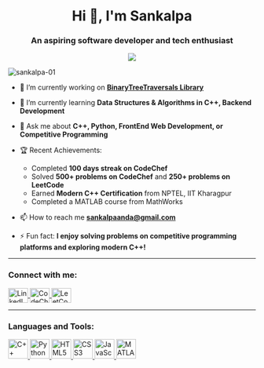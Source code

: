 <h1 align="center">Hi 👋, I'm Sankalpa</h1>
<h3 align="center">An aspiring software developer and tech enthusiast</h3>

<p align="center">
  <img src="https://readme-typing-svg.herokuapp.com?color=F77B00&size=24&center=true&vCenter=true&width=500&lines=Aspiring+Software+Developer;Tech+Enthusiast;Competitive+Programmer" />
</p>

<p align="left">
  <img src="https://komarev.com/ghpvc/?username=sankalpa-01&label=Profile%20views&color=0e75b6&style=flat" alt="sankalpa-01" />
</p>

- 🔭 I’m currently working on **[BinaryTreeTraversals Library](https://github.com/Sankalpa-01/BinaryTreeTraversals_library)**

- 🌱 I’m currently learning **Data Structures & Algorithms in C++, Backend Development**

- 💬 Ask me about **C++, Python, FrontEnd Web Development, or Competitive Programming**

- 🏆 Recent Achievements:
  - Completed **100 days streak on CodeChef**
  - Solved **500+ problems on CodeChef** and **250+ problems on LeetCode**
  - Earned **Modern C++ Certification** from NPTEL, IIT Kharagpur
  - Completed a MATLAB course from MathWorks

- 📫 How to reach me **sankalpaanda@gmail.com**

- ⚡ Fun fact: **I enjoy solving problems on competitive programming platforms and exploring modern C++!**

---

<h3 align="left">Connect with me:</h3>
<p align="left">
  <a href="https://linkedin.com/in/sankalpa-panda-807b78274" target="blank">
    <img align="center" src="https://upload.wikimedia.org/wikipedia/commons/e/e9/Linkedin_icon.svg" alt="LinkedIn" height="30" width="40" />
  </a>
  <a href="https://www.codechef.com/users/sankalpa01" target="blank">
    <img align="center" src="https://cdn.codechef.com/images/cc-logo.svg" alt="CodeChef" height="30" width="40" />
  </a>
  <a href="https://leetcode.com/Sankalpa_01/" target="blank">
    <img align="center" src="https://upload.wikimedia.org/wikipedia/commons/1/19/LeetCode_logo_black.png" alt="LeetCode" height="30" width="40" />
  </a>
</p>

---

<h3 align="left">Languages and Tools:</h3>
<p align="left">
  <a href="https://isocpp.org/" target="_blank">
    <img src="https://cdn.jsdelivr.net/npm/devicon/icons/cplusplus/cplusplus-original.svg" alt="C++" width="40" height="40"/>
  </a>
  <a href="https://www.python.org" target="_blank">
    <img src="https://cdn.jsdelivr.net/npm/devicon/icons/python/python-original.svg" alt="Python" width="40" height="40"/>
  </a>
  <a href="https://developer.mozilla.org/en-US/docs/Web/HTML" target="_blank">
    <img src="https://cdn.jsdelivr.net/npm/devicon/icons/html5/html5-original.svg" alt="HTML5" width="40" height="40"/>
  </a>
  <a href="https://developer.mozilla.org/en-US/docs/Web/CSS" target="_blank">
    <img src="https://cdn.jsdelivr.net/npm/devicon/icons/css3/css3-original.svg" alt="CSS3" width="40" height="40"/>
  </a>
  <a href="https://developer.mozilla.org/en-US/docs/Web/JavaScript" target="_blank">
    <img src="https://cdn.jsdelivr.net/npm/devicon/icons/javascript/javascript-original.svg" alt="JavaScript" width="40" height="40"/>
  </a>
  <a href="https://www.mathworks.com/" target="_blank">
    <img src="https://cdn.jsdelivr.net/npm/simple-icons@3.0.1/icons/matlab.svg" alt="MATLAB" width="40" height="40"/>
  </a>
</p>
